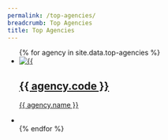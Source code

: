 ```yaml
---
permalink: /top-agencies/
breadcrumb: Top Agencies
title: Top Agencies
---
```


<ul className="block-grid">
{% for agency in site.data.top-agencies %}
  <li className="grid-item">
       <a href={{ agency.website }}>
        <img src={{ agency.image-url }} alt={{ agency.name }} />
        <h2>{{ agency.code }}</h2>
        <p>{{ agency.name }}</p>
       </a>
    </li>
    <li className="grid-item filler"></li>
{% endfor %}
</ul>
